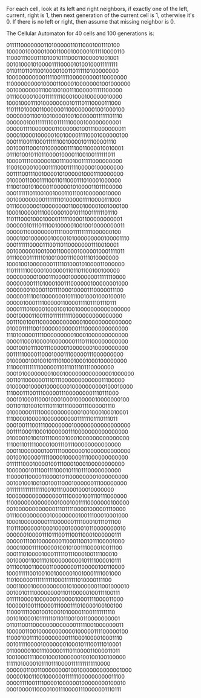 For each cell, look at its left and right neighbors, if exactly one of the left, current, right is 1, then next generation of the current cell is 1, otherwise it's 0. If there is no left or right, then assume that missing neighbor is 0. 

The Cellular Automaton for 40 cells and 100 generations is:

0111110000000110100000110110001001110100
1000001000001000110001000001011110000110
1100011100011101001011100011000001001001
0010100010100001111000010100100011111111
0110110110110010000100110111110100000000
1000000000001111001111000000000110000000
1100000000010000110000100000001001000000
0010000000111001001001110000011111100000
0111000001000111111110001000100000010000
1000100011101000000001011101110000111000
1101110100001100000011000000001001000100
0000000110010010000100100000011111101110
0000001001111111001111110000100000000001
0000011110000000110000001001110000000011
0000100001000001001000011110001000000100
0001110011100011111100100001011100001110
0010001100010100000011110011000010010001
0111010010110110000100001100100111111011
1000011110000001001110010011111000000000
1100100001000011110001111100000100000000
0011110011100100001010000010001110000000
0100001100011110011011000111010001000000
1110010010100001100000101000011011100000
0001111110110010010001101100100000010000
0010000000001111111010000011110000111000
0111000000010000000011000100001001000100
1000100000111000000100101110011111101110
1101110001000100001111100001100000000001
0000001011101110010000010010010000000011
0000011000000001111000111111111000000100
0000100100000010000101000000000100001110
0001111110000111001101100000001110010001
0010000001001000110000010000010001111011
0111000011111101001000111000111010000000
1000100100000001111101000101000011000000
1101111110000010000001101101100100100000
0000000001000111000010000000011111110000
0000000011101000100111000000100000001000
0000000100001101111000100001110000011100
0000001110010000000101110010001000100010
0000010001111000001100001111011101110111
0000111010000100010010010000000000000000
0001000011001110111111111000000000000000
0011100100110000000000000100000000000000
0100011111001000000000001110000000000000
1110100000111100000000010001000000000000
0000110001000010000000111011100000000000
0001001011100111000001000000010000000000
0011111000011000100011100000111000000000
0100000100100101110100010001000100000000
1110001111111100000110111011101110000000
0001010000000010001000000000000001000000
0011011000000111011100000000000011100000
0100000100001000000010000000000100010000
1110001110011100000111000000001110111000
0001010001100010001000100000010000000100
0011011010010111011101110000111000001110
0100000011110000000000001001000100010001
1110000100001000000000011111101110111011
0001001110011100000000100000000000000000
0011110001100010000001110000000000000000
0100001010010111000010001000000000000000
1110011011110000100111011100000000000000
0001100000001001111000000010000000000000
0010010000011110000100000111000000000000
0111111000100001001110001000100000000000
1000000101110011110001011101110000000000
1100001100001100001011000000001000000000
0010010010010010011000100000011100000000
0111111111111111100101110000100010000000
1000000000000000011100001001110111000000
1100000000000000100010011110000000100000
0010000000000001110111100001000001110000
0111000000000010000000010011100010001000
1000100000000111000000111100010111011100
1101110000001000100001000010110000000010
0000001000011101110011100110001000000111
0000011100100000001100011001011100001000
0000100011110000010010100111000010011100
0001110100001000111110111000100111100010
0010000110011101000000000101111000010111
0111001001100001100000001100000100110000
1000111110010010010000010010001111001000
1101000001111111111000111111010000111100
0001100010000000000101000000011001000010
0010010111000000001101100000100111100111
0111110000100000010000010001111000011000
1000001001110000111000111010000100100100
1100011110001001000101000011001111111110
0010100001011111101101100100110000000001
0110110011000000000000011111001000000011
1000001100100000000000100000111100000100
1100010011110000000001110001000010001110
0010111100001000000010001011100111010001
0110000010011100000111011000011000011011
1001000111100010001000000100100100100000
1111101000010111011100001111111111110000
0000001100110000000010010000000000001000
0000010011001000000111111000000000011100
0000111100111100001000000100000000100010
0001000011000010011100001110000001110111


